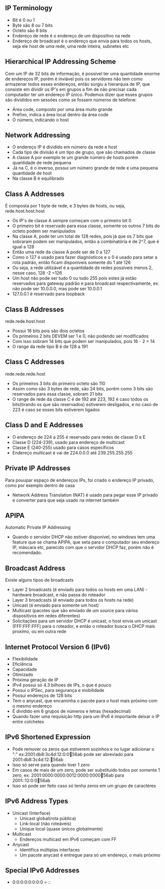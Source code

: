 ## IP Terminology
- Bit é 0 ou 1
- Byte são 8 ou 7 bits
- Octeto são 8 bits
- Endereço de rede é o endereço de um dispositivo na rede
- Endereço de broadcast é o endereço que envia para todos os hosts, seja ele host de uma rede, uma rede inteira, subnetes etc
## Hierarchical IP Addressing Scheme
Com um IP de 32 bits de informação, é possível ter uma quantidade enorme de endereços IP, porém é inviável pois os servidores não tem como armazenar todos esses endereços, então surgiu a hierarquia de IP, que consiste em dividir os IP's em grupos a fim de não precisar cada computador ter um endereço IP único.
Podemos dizer que esses grupos são divididos em sessões como se fossem números de telefone:
- Área code, composto por uma área muito grande
- Prefixo, indica a área local dentro da área code
- O número, indicando o host
## Network Addressing
- O endereço IP é dividido em número da rede e host
- Cada tipo de divisão é um tipo de grupo, que são chamados de classe
- A classe A por exemplo te um grande número de hosts porém quantidade de rede pequena
- Já na C, é o inverso, possui um número grande de rede e uma pequena quantidade de host
- Na classe B é equilibrado
## Class A Addresses
É composta por 1 byte de rede, e 3 bytes de hosts, ou seja, rede.host.host.host
- Os IP's de classe A sempre começam com o primeiro bit 0
- O primeiro bit é reservado para essa classe, somente os outros 7 bits do octeto podem ser manipulados
- Na classe A, pode ter um total de 128 redes, pois já que os 7 bits que sobraram podem ser manipulados, então a combinatória é de 2^7, que é igual a 128
- Então uma rede da classe A pode ser de 0 a 127
- Como o 127 é usado para fazer diagnósticos e o 0 é usado para setar a rota padrão, então ficam disponíveis somente do 1 até 126
- Ou seja, a rede utilizável é a quantidade de redes possíveis menos 2, nesse caso, 128 -2 =126
- Um host não pode ser tudo 0 ou tudo 255 pois estes já estão reservados para gateway padrão e para broadcast respectivamente, ex: não pode ser 10.0.0.0, mas pode ser 10.0.0.1
- 127.0.0.1 é reservado para loopback
## Class B Addresses
rede.rede.host.host
- Possui 16 bits pois são dois octetos
- Os primeiros 2 bits DEVEM ser 1 e 0, não podendo ser modificados
- Com isso sobram 14 bits que podem ser manipulados, pois 16 - 2 = 14
- O range da rede tipo B é de 128 a 191
## Class C Addresses
rede.rede.rede.host
- Os primeiros 3 bits do primeiro octeto são 110
- Assim como são 3 bytes de rede, são 24 bits, porém como 3 bits são reservados para essa classe, sobram 21 bits
- O range de rede da classe C é de 192 até 223, 192 é caso todos os bits(tirando os que são reservados) estiverem desligados, e no caso de 223 é caso se esses bits estiverem ligados
## Class D and E Addresses
- O endereço de 224 a 255 é reservado para redes de classe D e E
- Classe D (224-239), usado para endereço de multicast
- Classe E (240-255) usado para casos específicos
- Endereço multicast é vai de 224.0.0.0 até 239.255.255.255
## Private IP Addresses
Para pouupar espaço de endereços IPs, foi criado o endereço IP privado, como por exemplo dentro de casa
- Network Address Translation (NAT) é usado para pegar esse IP privado e converter para que seja usado na internet também
## APIPA
Automatic Private IP Addressing
- Quando o servidor DHCP não estiver disponível, no windows tem uma feature que se chama APIPA, que seta para o computador seu endereço IP, máscara etc, parecido com que o servidor DHCP faz, porém não é recomendado.
## Broadcast Address
Existe alguns tipos de broadcasts
- Layer 2 broadcasts (é enviado para todos os hosts em uma LAN) - hardware broadcast, e não passa do roteador
- Layer 3 broadcasts (é enviado para todos os hosts na rede)
- Unicast (é enviado para somente um host)
- Multicast (pacotes que são enviado de um source para vários dispositivos em redes diferentes)
- Solicitações para um servidor DHCP é unicast, o host envia um unicast (FFF:FFF:FFF) para o roteador, e então o roteador busca o DHCP mais proximo, ou em outra rede
## Internet Protocol Version 6 (IPv6)
- Flexibilidade
- Eficiência
- Capacidade
- Otimizado
- Próxima geração de IP
- IPv4 possui só 4.3 bilhoes de IPs, o que é pouco
- Possui o IPSec, para segurança e mobilidade
- Possui endereços de 128 bits
- Tem o anycast, que encaminha o pacote para o host mais próximo com o mesmo endereço
- É dividido em 8 grupos de números e letras (hexadecimal)
- Quando fazer uma requisição http para um IPv6 é importante deixar o IP entre colchetes
## IPv6 Shortened Expression
- Pode remover os zeros que estiverem sozinhos e no lugar adicionar o ":" ex:2001:db8:3c4d:12:0:0:1234:56ab pode ser abreviado para 2001:db8:3c4d:12::1234:56ab 
- Isso só serve para quando tiver 1 zero
- Em casos de mais de um zero, pode ser substituido todos por somente 1 zero, ex: 2001:0000:0000:0012:0000:0000:1234:56ab para 2001::12:0:0:1234:56ab
- Isso só pode ser feito caso só tenha zeros em um grupo de caractéres
## IPv6 Address Types
- Unicast (Interface)
	- Unicast global(rota pública)
	- Link-local (não roteáveis)
	- Unique local (quase únicos globalmente)
- Multicast
	- Endereços multicast em IPv6 começam com FF
- Anycast
	- Identifica múltiplas interfaces
	- Um pacote anycast é entregue para só um endereço, o mais próximo
## Special IPv6 Addresses 
- 0:0:0:0:0:0:0:0 = ::